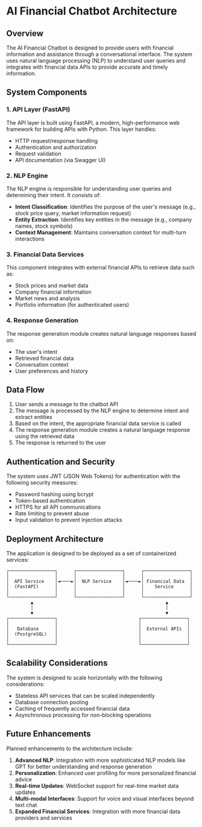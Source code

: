 # AI Financial Chatbot Architecture

## Overview

The AI Financial Chatbot is designed to provide users with financial information and assistance through a conversational interface. The system uses natural language processing (NLP) to understand user queries and integrates with financial data APIs to provide accurate and timely information.

## System Components

### 1. API Layer (FastAPI)

The API layer is built using FastAPI, a modern, high-performance web framework for building APIs with Python. This layer handles:

- HTTP request/response handling
- Authentication and authorization
- Request validation
- API documentation (via Swagger UI)

### 2. NLP Engine

The NLP engine is responsible for understanding user queries and determining their intent. It consists of:

- **Intent Classification**: Identifies the purpose of the user's message (e.g., stock price query, market information request)
- **Entity Extraction**: Identifies key entities in the message (e.g., company names, stock symbols)
- **Context Management**: Maintains conversation context for multi-turn interactions

### 3. Financial Data Services

This component integrates with external financial APIs to retrieve data such as:

- Stock prices and market data
- Company financial information
- Market news and analysis
- Portfolio information (for authenticated users)

### 4. Response Generation

The response generation module creates natural language responses based on:

- The user's intent
- Retrieved financial data
- Conversation context
- User preferences and history

## Data Flow

1. User sends a message to the chatbot API
2. The message is processed by the NLP engine to determine intent and extract entities
3. Based on the intent, the appropriate financial data service is called
4. The response generation module creates a natural language response using the retrieved data
5. The response is returned to the user

## Authentication and Security

The system uses JWT (JSON Web Tokens) for authentication with the following security measures:

- Password hashing using bcrypt
- Token-based authentication
- HTTPS for all API communications
- Rate limiting to prevent abuse
- Input validation to prevent injection attacks

## Deployment Architecture

The application is designed to be deployed as a set of containerized services:

```
┌─────────────────┐      ┌─────────────────┐      ┌─────────────────┐
│                 │      │                 │      │                 │
│  API Service    │◄────►│  NLP Service    │◄────►│ Financial Data  │
│  (FastAPI)      │      │                 │      │    Service      │
│                 │      │                 │      │                 │
└─────────────────┘      └─────────────────┘      └─────────────────┘
         ▲                                                 ▲
         │                                                 │
         ▼                                                 ▼
┌─────────────────┐                              ┌─────────────────┐
│                 │                              │                 │
│   Database      │                              │  External APIs  │
│  (PostgreSQL)   │                              │                 │
│                 │                              │                 │
└─────────────────┘                              └─────────────────┘
```

## Scalability Considerations

The system is designed to scale horizontally with the following considerations:

- Stateless API services that can be scaled independently
- Database connection pooling
- Caching of frequently accessed financial data
- Asynchronous processing for non-blocking operations

## Future Enhancements

Planned enhancements to the architecture include:

1. **Advanced NLP**: Integration with more sophisticated NLP models like GPT for better understanding and response generation
2. **Personalization**: Enhanced user profiling for more personalized financial advice
3. **Real-time Updates**: WebSocket support for real-time market data updates
4. **Multi-modal Interfaces**: Support for voice and visual interfaces beyond text chat
5. **Expanded Financial Services**: Integration with more financial data providers and services
